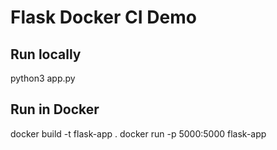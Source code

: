 # Flask Docker CI Demo

## Run locally
python3 app.py

## Run in Docker
docker build -t flask-app .
docker run -p 5000:5000 flask-app
